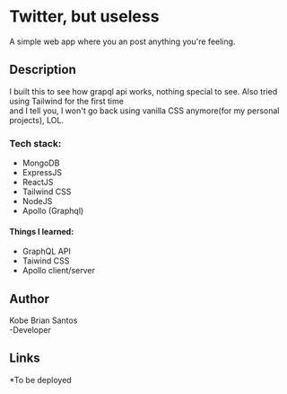  # Twitter, but useless

A simple web app where you an post anything you're feeling.

## Description

I built this to see how grapql api works, nothing special to see. Also tried using Tailwind for the first time  
and I tell you, I won't go back using vanilla CSS anymore(for my personal projects), LOL.

### Tech stack:

* MongoDB
* ExpressJS
* ReactJS
* Tailwind CSS
* NodeJS
* Apollo (Graphql)

#### Things I learned:

* GraphQL API
* Taiwind CSS
* Apollo client/server


## Author

Kobe Brian Santos  
-Developer

## Links
 *To be deployed

